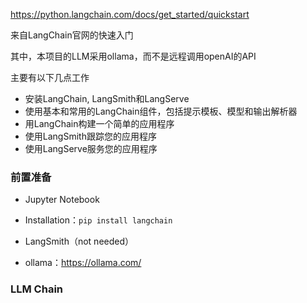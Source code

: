 https://python.langchain.com/docs/get_started/quickstart

来自LangChain官网的快速入门



其中，本项目的LLM采用ollama，而不是远程调用openAI的API



主要有以下几点工作

* 安装LangChain, LangSmith和LangServe
* 使用基本和常用的LangChain组件，包括提示模板、模型和输出解析器
* 用LangChain构建一个简单的应用程序
* 使用LangSmith跟踪您的应用程序
* 使用LangServe服务您的应用程序





### 前置准备

* Jupyter Notebook
* Installation：`pip install langchain`

* LangSmith（not needed）
* ollama：https://ollama.com/





### LLM Chain





